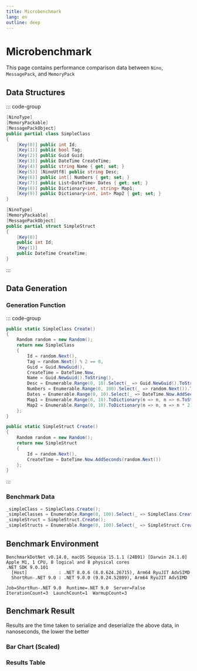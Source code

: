 ```yaml
---
title: Microbenchmark
lang: en
outline: deep
---
```


# Microbenchmark

This page contains performance comparison data between `Nino`, `MessagePack`, and `MemoryPack`

## Data Structures

::: code-group
```csharp [Simple Class]
[NinoType]
[MemoryPackable]
[MessagePackObject]
public partial class SimpleClass
{
    [Key(0)] public int Id;
    [Key(1)] public bool Tag;
    [Key(2)] public Guid Guid;
    [Key(3)] public DateTime CreateTime;
    [Key(4)] public string Name { get; set; }
    [Key(5)] [NinoUtf8] public string Desc;
    [Key(6)] public int[] Numbers { get; set; }
    [Key(7)] public List<DateTime> Dates { get; set; }
    [Key(8)] public Dictionary<int, string> Map1;
    [Key(9)] public Dictionary<int, int> Map2 { get; set; }
}
```

```csharp [Simple Struct]
[NinoType]
[MemoryPackable]
[MessagePackObject]
public partial struct SimpleStruct
{
    [Key(0)]
    public int Id;
    [Key(1)]
    public DateTime CreateTime;
}
```

:::
## Data Generation

### Generation Function
::: code-group
```csharp [Simple Class]
public static SimpleClass Create()
{
    Random random = new Random();
    return new SimpleClass
    {
        Id = random.Next(),
        Tag = random.Next() % 2 == 0,
        Guid = Guid.NewGuid(),
        CreateTime = DateTime.Now,
        Name = Guid.NewGuid().ToString(),
        Desc = Enumerable.Range(0, 10).Select(_ => Guid.NewGuid().ToString()).Aggregate((a, b) => a + b),
        Numbers = Enumerable.Range(0, 100).Select(_ => random.Next()).ToArray(),
        Dates = Enumerable.Range(0, 10).Select(_ => DateTime.Now.AddSeconds(random.Next())).ToList(),
        Map1 = Enumerable.Range(0, 10).ToDictionary(n => n, n => n.ToString()),
        Map2 = Enumerable.Range(0, 10).ToDictionary(n => n, n => n * 2)
    };
}
```

```csharp [Simple Struct]
public static SimpleStruct Create()
{
    Random random = new Random();
    return new SimpleStruct
    {
        Id = random.Next(),
        CreateTime = DateTime.Now.AddSeconds(random.Next())
    };
}
```
:::

### Benchmark Data

```csharp
_simpleClass = SimpleClass.Create();
_simpleClasses = Enumerable.Range(0, 100).Select(_ => SimpleClass.Create()).ToArray();
_simpleStruct = SimpleStruct.Create();
_simpleStructs = Enumerable.Range(0, 100).Select(_ => SimpleStruct.Create()).ToArray();
```


## Benchmark Environment
```
BenchmarkDotNet v0.14.0, macOS Sequoia 15.1.1 (24B91) [Darwin 24.1.0]
Apple M1, 1 CPU, 8 logical and 8 physical cores
.NET SDK 9.0.101
  [Host]            : .NET 8.0.6 (8.0.624.26715), Arm64 RyuJIT AdvSIMD
  ShortRun-.NET 9.0 : .NET 9.0.0 (9.0.24.52809), Arm64 RyuJIT AdvSIMD

Job=ShortRun-.NET 9.0  Runtime=.NET 9.0  Server=False  
IterationCount=3  LaunchCount=1  WarmupCount=3 
```

## Benchmark Result

Results are the time taken to serialize and deserialize the above data, in nanoseconds, the lower the better

### Bar Chart (Scaled)

<script setup>
import { getBench, getDataset } from '/js/bench.js';
import { onMounted } from 'vue';
import Chart from 'chart.js/auto'

onMounted(() => {
  const table = document.getElementById("bench");
  const bench = getBench(table);
  const options = {
    responsive: true,
    scales: {
      myScale: {
        type: 'logarithmic',
        position: 'right', 
      }
    }
  };

  new Chart(
    document.getElementById('simple_class'),
    {
      type: 'bar',
      data: {
        labels: [
                  'SimpleClass Serialization', 'SimpleClass Deserialization'
                ],
        datasets: getDataset(bench, 1, 0)
      },
      options: options
    }
  );

  new Chart(
    document.getElementById('simple_classes'),
    {
      type: 'bar',
      data: {
        labels: [
                  'SimpleClasses Serialization', 'SimpleClasses Deserialization'
                ],
        datasets: getDataset(bench, 3, 2)
      },
      options: options
    }
  );

  new Chart(
    document.getElementById('simple_struct'),
    {
      type: 'bar',
      data: {
        labels: [
                  'SimpleStruct Serialization', 'SimpleStruct Deserialization'
                ],
        datasets: getDataset(bench, 5, 4)
      },
      options: options
    }
  );

  new Chart(
    document.getElementById('simple_structs'),
    {
      type: 'bar',
      data: {
        labels: [
                  'SimpleStructs Serialization', 'SimpleStructs Deserialization'
                ],
        datasets: getDataset(bench, 7, 6)
      },
      options: options
    }
  );
});

</script>

<canvas id="simple_class"></canvas>
<canvas id="simple_classes"></canvas>
<canvas id="simple_struct"></canvas>
<canvas id="simple_structs"></canvas>


### Results Table
<div class="container" id="bench" style="overflow-y: auto;">
<!--@include: @/perf/bench.md-->
</div>

<style>
.container {
    -ms-overflow-style: none;  /* Internet Explorer 10+ */
    scrollbar-width: none;  /* Firefox */
}
.container::-webkit-scrollbar { 
    display: none;  /* Safari and Chrome */
}
</style>